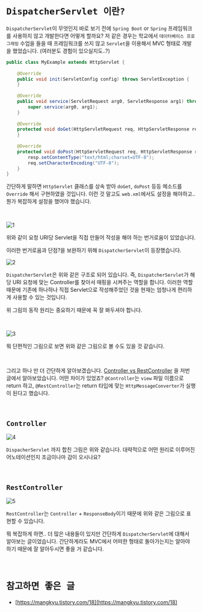 # `DispatcherServlet 이란?`

`DispatcherServlet`이 무엇인지 바로 보기 전에 `Spring Boot` or `Spring` 프레임워크를 사용하지 않고 개발한다면 어떻게 할까요? 저 같은 경우는 학교에서 `데이터베이스 프로그래밍` 수업을 들을 때 프레임워크를 쓰지 않고
`Servlet`을 이용해서 MVC 형태로 개발을 했었습니다. (여러분도 경험이 있으실지도..?)

```java
public class MyExample extends HttpServlet {
	
	@Override
	public void init(ServletConfig config) throws ServletException {
	}
	
	@Override
	public void service(ServletRequest arg0, ServletResponse arg1) throws ServletException, IOException {
		super.service(arg0, arg1);
	}
	
	@Override
	protected void doGet(HttpServletRequest req, HttpServletResponse resp) throws ServletException, IOException {
	}
	
	@Override
	protected void doPost(HttpServletRequest req, HttpServletResponse resp) throws ServletException, IOException {
		resp.setContentType("text/html;charset=UTF-8");
		req.setCharacterEncoding("UTF-8");
	}
}
```

간단하게 말하면 `HttpServlet` 클래스를 상속 받아 `doGet`, `doPost` 등등 메소드를 `Override` 해서 구현하였을 것입니다. 이런 것 말고도 `web.xml`에서도 설정을 해야하고.. 뭔가 복잡하게 설정을 했어야 했습니다. 

<br>

![1](https://img1.daumcdn.net/thumb/R1280x0/?scode=mtistory2&fname=https%3A%2F%2Fblog.kakaocdn.net%2Fdn%2FIVnVy%2FbtqF1SU0QR6%2FrXenY47NpRgzuXhvw61Md0%2Fimg.png)

위와 같이 요청 URI당 Servlet을 직접 만들어 작성을 해야 하는 번거로움이 있었습니다. 

이러한 번거로움과 단점?을 보완하기 위해 `DispatcherServlet`이 등장했습니다. 

![2](https://img1.daumcdn.net/thumb/R1280x0/?scode=mtistory2&fname=https%3A%2F%2Fblog.kakaocdn.net%2Fdn%2FXgjhG%2FbtqF1AUAxyO%2FAkXutqJmN4lwxJfOiib8o1%2Fimg.png)

`DispatcherServlet`은 위와 같은 구조로 되어 있습니다. 즉, `DispatcherServlet`가 해당 URI 요청에 맞는 Controller를 찾아서 매핑을 시켜주는 역할을 합니다. 이러한 역할 때문에 기존에 하나하나 직접 Servlet으로 작성해주었던 것을 현재는 엄청나게 편리하게 사용할 수 있는 것입니다. 

위 그림의 동작 원리는 중요하기 때문에 꼭 잘 봐두셔야 합니다.

<br>

![3](https://img1.daumcdn.net/thumb/R1280x0/?scode=mtistory2&fname=https%3A%2F%2Fblog.kakaocdn.net%2Fdn%2FVLuGa%2FbtqF0QD6bNs%2Fkfk40qPWLOYtWlZGRn3au0%2Fimg.png)

뭐 단편적인 그림으로 보면 위와 같은 그림으로 볼 수도 있을 것 같습니다.

<br>

그리고 하나 만 더 간단하게 알아보겠습니다. [Controller vs RestController](https://github.com/wjdrbs96/Gyunny_Spring_Study/blob/master/spring/3%EC%A3%BC%EC%B0%A8/Controller%20VS%20RestController.md) 을 저번 글에서 알아보았습니다. 
어떤 차이가 있었죠? `@Controller`는 `view` 파일 이름으로 return 하고, `@RestController`는 return 타입에 맞는 `HttpMessageConverter`가 실행이 된다고 했습니다.

<br>

## `Controller`

![4](https://img1.daumcdn.net/thumb/R1280x0/?scode=mtistory2&fname=https%3A%2F%2Fblog.kakaocdn.net%2Fdn%2Fb5T0Z2%2FbtqFZ5BtHO4%2FPKUsvSKATRMAGTv8FGQOS0%2Fimg.png)

`DispacherServlet` 까지 합친 그림은 위와 같습니다. 대략적으로 어떤 원리로 이루어진 어노테이션인지 조금이나마 감이 오시나요? 

<br>

## `RestController`

![5](https://img1.daumcdn.net/thumb/R1280x0/?scode=mtistory2&fname=https%3A%2F%2Fblog.kakaocdn.net%2Fdn%2FcwuGb3%2FbtqF1BzdDe9%2FF3sBKQQOz1l2ZqXEUcBfk1%2Fimg.png)

`RestController`는 `Controller` + `ResponseBody`이기 때문에 위와 같은 그림으로 표현할 수 있습니다. 

뭐 복잡하게 하면.. 더 많은 내용들이 있지만 간단하게 `DispatcherServlet`에 대해서 알아보는 글이었습니다. 간단하게라도 MVC에서 어떠한 형태로 돌아가는지는 알아야 하기 때문에 잘 알아두시면 좋을 거 같습니다.

<br>

# `참고하면 좋은 글`

- [https://mangkyu.tistory.com/18](https://mangkyu.tistory.com/18)